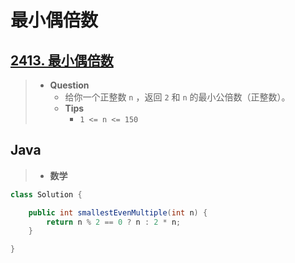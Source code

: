 # 最小偶倍数

## [2413. 最小偶倍数](https://leetcode.cn/problems/smallest-even-multiple/)

> - **Question**
>   - 给你一个正整数 `n` ，返回 `2` 和 `n` 的最小公倍数（正整数）。
>   - **Tips**
>     - `1 <= n <= 150`

## Java

> - **数学**

```java
class Solution {

    public int smallestEvenMultiple(int n) {
        return n % 2 == 0 ? n : 2 * n;
    }

}
```
